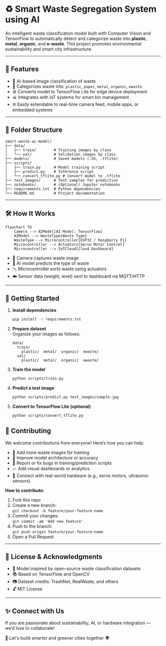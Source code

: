 # ♻️ Smart Waste Segregation System using AI

An intelligent waste classification model built with Computer Vision and TensorFlow to automatically detect and categorize waste into **plastic**, **metal**, **organic**, and **e-waste**. This project promotes environmental sustainability and smart city infrastructure.

---

## 📌 Features

- 🧠 AI-based image classification of waste
- 🚮 Categorizes waste into: `plastic`, `paper`, `metal`, `organic`, `ewaste`
- ⚙️ Converts model to TensorFlow Lite for edge device deployment
- 📊 Integrates with IoT systems for smart bin management
- 🌐 Easily extendable to real-time camera feed, mobile apps, or embedded systems

---

## 📂 Folder Structure

```
smart-waste-ai-model/
├── data/
│   ├── train/        # Training images by class
│   └── val/          # Validation images by class
├── models/           # Saved models (.h5, .tflite)
├── scripts/
│   ├── train.py      # Model training script
│   ├── predict.py    # Inference script
│   └── convert_tflite.py # Convert model to .tflite
├── test_images/      # Test samples for prediction
├── notebooks/        # (Optional) Jupyter notebooks
├── requirements.txt  # Python dependencies
└── README.md         # Project documentation
```

---

## 🛠️ How It Works

```mermaid
flowchart TD
    Camera --> AIModel[AI Model: TensorFlow]
    AIModel --> WasteType{Waste Type}
    WasteType --> Microcontroller[ESP32 / Raspberry Pi]
    Microcontroller --> Actuators[Servo Motor Control]
    Microcontroller --> IoTCloud[Cloud Dashboard]
```

- 📸 Camera captures waste image  
- 🧠 AI model predicts the type of waste  
- 🪛 Microcontroller sorts waste using actuators  
- ☁️ Sensor data (weight, level) sent to dashboard via MQTT/HTTP  

---

## 🚀 Getting Started

1. **Install dependencies**
    ```bash
    pip install -r requirements.txt
    ```

2. **Prepare dataset**  
   Organize your images as follows:
    ```
    data/
      train/
        plastic/  metal/  organic/  ewaste/
      val/
        plastic/  metal/  organic/  ewaste/
    ```

3. **Train the model**
    ```bash
    python scripts/train.py
    ```

4. **Predict a test image**
    ```bash
    python scripts/predict.py test_images/sample.jpg
    ```

5. **Convert to TensorFlow Lite (optional)**
    ```bash
    python scripts/convert_tflite.py
    ```

## 🙌 Contributing

We welcome contributions from everyone! Here’s how you can help:

- 📸 Add more waste images for training
- 🧪 Improve model architecture or accuracy
- 🐛 Report or fix bugs in training/prediction scripts
- 📈 Add visual dashboards or analytics
- 🔌 Connect with real-world hardware (e.g., servo motors, ultrasonic sensors)

**How to contribute:**
1. Fork this repo
2. Create a new branch:  
   `git checkout -b feature/your-feature-name`
3. Commit your changes:  
   `git commit -am 'Add new feature'`
4. Push to the branch:  
   `git push origin feature/your-feature-name`
5. Open a Pull Request

---

## 🧠 License & Acknowledgments

- 🤖 Model inspired by open-source waste classification datasets
- 📚 Based on TensorFlow and OpenCV
- 📷 Dataset credits: TrashNet, RealWaste, and others
- 🔓 MIT License

---

## ✨ Connect with Us

If you are passionate about sustainability, AI, or hardware integration — we’d love to collaborate!

💬 Let's build smarter and greener cities together 🌍
